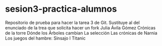 # sesion3-practica-alumnos
Repositorio de prueba para hacer la tarea 3 de Git. Sustituye al del enunciado de la trea que solicita hacer un fork
Julia Ávila Gómez
Crónicas de la torre
Dónde los Árboles cambian
La selección
Las crónicas de Narnia
Los juegos del hambre: Sinsajo I
Titanic

